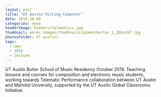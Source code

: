 ```yaml
---
layout: post
title: "UT Austin Visting Composer"
date: 2019-10-09
categories: news
headerImage: headers/telematics.jpg
thumbnail: works-images/thumbnails/gimmeshelter_1_250x167.jpg
photosFolder: UT-austin/
tags:
  - new
  - 2019
  - lecture
---
```

UT Austin Butler School of Music Residency October 2019. Teaching lessons and courses for composition and electronic music students, working towards Telematic Performance collaboration between UT Austin and Mahidol University, supported by the UT Austin Global Classrooms Initiative.
